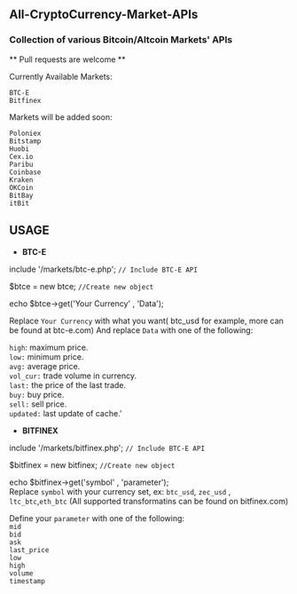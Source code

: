 <h2>All-CryptoCurrency-Market-APIs</h2>

<h3>Collection of various Bitcoin/Altcoin Markets' APIs</h3>
** Pull requests are welcome **

Currently Available Markets:

    BTC-E
    Bitfinex

Markets will be added soon:

    Poloniex
    Bitstamp
    Huobi
    Cex.io
    Paribu
    Coinbase
    Kraken
    OKCoin
    BitBay
    itBit

## USAGE



 - **BTC-E**



include '/markets/btc-e.php'; `// Include BTC-E API`

$btce = new btce;  `//Create new object `

echo $btce->get('Your Currency' , 'Data'); 

Replace `Your Currency` with what you want( btc_usd for example, more can be found at btc-e.com) And replace `Data` with one of the following: 

`high`: maximum price.<br>
 `low:` minimum price.<br>
  `avg:` average price.<br>
`vol_cur:` trade volume in currency.<br>
`last:` the price of the last trade.<br>
`buy:` buy price.<br>
`sell:` sell price.<br>
`updated:` last update of cache.'<br>


- **BITFINEX**

include '/markets/bitfinex.php'; `// Include BTC-E API`

$bitfinex = new bitfinex;  `//Create new object `

echo $bitfinex->get('symbol' , 'parameter'); <br>
Replace `symbol` with your currency set, ex: `btc_usd`, `zec_usd` , `ltc_btc`,`eth_btc` (All supported transformatins can be found on bitfinex.com)

Define your `parameter` with one of the following:<br>
`mid`<br>
`bid`<br>
`ask`<br>
`last_price`<br>
`low`<br>
`high`<br>
`volume`<br>
`timestamp`<br>

